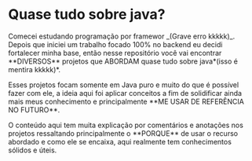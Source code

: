 # Quase tudo sobre java?
<p>Comecei estudando programação por framewor _(Grave erro kkkkk)_. Depois que iniciei um trabalho focado 100% no backend eu decidi fortalecer minha base,
então nesse repositório você vai encontrar **DIVERSOS** projetos que ABORDAM quase tudo sobre java*(isso é mentira kkkkk)*.</p>
<p>Esses projetos focam somente em Java puro e muito do que é possível fazer com ele, a ideia aqui foi aplicar conceitos a fim de solidificar
ainda mais meus conhecimento e principalmente **ME USAR DE REFERÊNCIA NO FUTURO**.</p>
<p>O conteúdo aqui tem muita explicação por comentários e anotações nos projetos ressaltando principalmente o **PORQUE** de usar o recurso abordado 
e como ele se encaixa, aqui realmente tem conhecimentos sólidos e úteis.</p>
